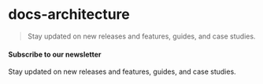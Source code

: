 # docs-architecture

> Stay updated on new releases and features, guides, and case studies.



#### Subscribe to our newsletter

Stay updated on new releases and features, guides, and case studies.

